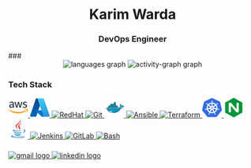 <h1 align="center">Karim Warda</h1>
<h3 align="center"> DevOps Engineer  </h3>
###

<div align="center">
  <img src="https://github-readme-stats.vercel.app/api/top-langs?username=Km-Warda&locale=en&hide_title=false&layout=compact&card_width=320&langs_count=5&theme=nord&hide_border=false" height="150" alt="languages graph"  />
  <img src="https://github-readme-activity-graph.vercel.app/graph?username=Km-Warda&area=true&hide_border=false&hide_title=false&theme=nord&radius=0" height="150" alt="activity-graph graph"  />
</div>

###

<h3 align="left">Tech Stack</h3>
<p align="left"> 
  <a href="https://aws.amazon.com" target="_blank" rel="noreferrer" title="AWS">
    <img src="https://raw.githubusercontent.com/devicons/devicon/master/icons/amazonwebservices/amazonwebservices-original-wordmark.svg" alt="AWS" width="40" height="40"/>
  </a>
  <a href="https://azure.microsoft.com/" target="_blank" rel="noreferrer" title="Azure">
    <img src="https://raw.githubusercontent.com/devicons/devicon/master/icons/azure/azure-original.svg" alt="Azure" width="40" height="40"/>
  </a>
  <a href="https://www.redhat.com" target="_blank" rel="noreferrer" title="RedHat">
    <img src="https://www.vectorlogo.zone/logos/redhat/redhat-icon.svg" alt="RedHat" width="40" height="40"/>
  </a>
    <a href="https://git-scm.com/" target="_blank" rel="noreferrer" title="Git">
    <img src="https://www.vectorlogo.zone/logos/git-scm/git-scm-icon.svg" alt="Git" width="40" height="40"/>
  </a>
  <a href="https://www.docker.com/" target="_blank" rel="noreferrer" title="Docker">
    <img src="https://raw.githubusercontent.com/devicons/devicon/master/icons/docker/docker-original.svg" alt="Docker" width="40" height="40"/>
  </a>
  <a href="https://www.ansible.com/" target="_blank" rel="noreferrer" title="Ansible">
    <img src="https://img.icons8.com/color/64/ansible.png" alt="Ansible" width="40" height="40"/>
  </a>
  <a href="https://www.terraform.io/" target="_blank" rel="noreferrer" title="Terraform">
    <img src="https://img.icons8.com/color/64/terraform.png" alt="Terraform" width="40" height="40"/>
  </a>
  <a href="https://kubernetes.io/" target="_blank" rel="noreferrer" title="Kubernetes">
    <img src="https://raw.githubusercontent.com/devicons/devicon/master/icons/kubernetes/kubernetes-plain.svg" alt="Kubernetes" width="40" height="40"/>
  </a>
  <a href="https://www.nginx.com/" target="_blank" rel="noreferrer" title="Nginx">
    <img src="https://raw.githubusercontent.com/devicons/devicon/master/icons/nginx/nginx-original.svg" alt="Nginx" width="40" height="40"/>
  </a>
  <a href="https://www.java.com/" target="_blank" rel="noreferrer" title="Java">
    <img src="https://raw.githubusercontent.com/devicons/devicon/master/icons/java/java-original.svg" alt="Java" width="40" height="40"/>
  </a>
  <a href="https://www.jenkins.io/" target="_blank" rel="noreferrer" title="Jenkins">
    <img src="https://www.vectorlogo.zone/logos/jenkins/jenkins-icon.svg" alt="Jenkins" width="40" height="40"/>
  </a>
  <a href="https://about.gitlab.com/" target="_blank" rel="noreferrer" title="GitLab">
    <img src="https://img.icons8.com/color/64/gitlab.png" alt="GitLab" width="40" height="40"/>
  </a>
  <a href="https://www.gnu.org/software/bash/" target="_blank" rel="noreferrer" title="Bash">
    <img src="https://www.vectorlogo.zone/logos/gnu_bash/gnu_bash-icon.svg" alt="Bash" width="40" height="40"/>
  </a>
</p>



###

<div align="left">
  <a href="mailto:kmw4rda@gmail.com" target="_blank">
    <img src="https://img.shields.io/static/v1?message=Gmail&logo=gmail&label=&color=D14836&logoColor=white&labelColor=&style=for-the-badge" height="35" alt="gmail logo"  />
  </a>
  <a href="https://www.linkedin.com/in/kmwarda/" target="_blank">
    <img src="https://img.shields.io/static/v1?message=LinkedIn&logo=linkedin&label=&color=0077B5&logoColor=white&labelColor=&style=for-the-badge" height="35" alt="linkedin logo"  />
  </a>
</div>

###
